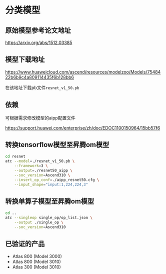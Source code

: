 # 分类模型

## 原始模型参考论文地址

https://arxiv.org/abs/1512.03385

## 模型下载地址

https://www.huaweicloud.com/ascend/resources/modelzoo/Models/7548422b6b9c4a809114435f6b128bb6

在该地址下载pb文件``resnet_v1_50.pb``

## 依赖

可根据需求修改模型的aipp配置文件

https://support.huawei.com/enterprise/zh/doc/EDOC1100150964/15bb57f6

## 转换tensorflow模型至昇腾om模型

```bash
cd resnet
atc --model=./resnet_v1_50.pb \
    --framework=3 \
    --output=./resnet50_aipp \
    --soc_version=Ascend310 \
    --insert_op_conf=./aipp_resnet50.cfg \
    --input_shape="input:1,224,224,3"
```

## 转换单算子模型至昇腾om模型

```bash
cd ..
atc --singleop single_op/op_list.json \
    --output ./single_op \
    --soc_version=Ascend310
```


## 已验证的产品

- Atlas 800 (Model 3000)
- Atlas 800 (Model 3010)
- Atlas 300 (Model 3010)